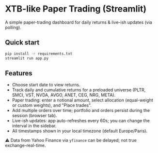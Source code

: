 # XTB-like Paper Trading (Streamlit)

A simple paper-trading dashboard for daily returns & live-ish updates (via polling).

## Quick start

```bash
pip install -r requirements.txt
streamlit run app.py
```

## Features
- Choose start date to view returns.
- Track daily and cumulative returns for a preloaded universe (PLTR, SMCI, VST, NVDA, AVGO, ANET, CEG, NRG, META).
- Paper trading: enter a notional amount, select allocation (equal-weight or custom weights), and "Place trades".
- Add multiple orders over time; portfolio and orders persist during the session (browser tab).
- Live-ish updates: app auto-refreshes every 60s; you can change the interval in the sidebar.
- All timestamps shown in your local timezone (default Europe/Paris).

⚠️ Data from Yahoo Finance via `yfinance` can be delayed; not true exchange-real-time.
